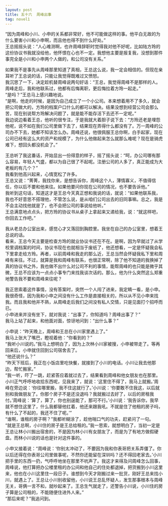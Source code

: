 ```yaml
---
layout: post
title: 五十六  周峰出事
tag: novel1
---
```


“因为周峰和小川、小申的关系都非常好，他不可能做这样的事。他平白无故的为什么要害小川和小申啊，而且他也得不到什么好处。”<br />
王总摇摇头说：“人心难测啊，也许周峰辞职时觉得我对他不好呢，比如陆方玲的这份协议书我就没给他，他怀恨在心也不一定。我想他主要是报复我，没想到那件事完全是小川和小申两个人做的，和公司没有关系。”

如果我不是事先从周峰那里知道了真相，王总这么说，我一定会相信的。但现在亲耳听了王总说的话，只能让我觉得既难过又愤怒。<br />
我沉思了一下，决定趁机替周峰说两句好话：“王总，我觉得周峰不是那样的人。周峰走后，我和他联系过，他都有后悔离职，更后悔拉着方玲一起走。”<br />
“是吗？”王总马上感兴趣地说。<br />
“是啊，他走的时候，是因为自己成立了一个小公司。本来想着用不了多久，就会把公司做大的，方玲的档案户口什么的都可以解决。结果没想到经营公司会那么苦，现在别说帮方玲解决问题了，就是能不能存活下去还不一定呢。”<br />
我边说边看着王总，他听的很专注，于是我就大着胆子说下去：“方玲还老是埋怨他呢，说不如在我们公司里做下去了，结果现在弄得什么都没有了。万一周峰的公司办不下去，她都不知该怎么办。周峰还说，他很佩服王总你啊，白手起家，现在公司已经有这么大的资产和规模了，为什么他做起来怎么就那么难呢？现在是骑虎难下，想回头都没机会了。”

王总听了我这番话，开始显出一份得意的样子，摇了摇头说：“呵，办公司哪有那么容易，年轻人气盛，都以为自己很了不起呢。注册公司的人多了，真正能成为大老板的有几个？”<br />
我看到他高兴起来，心情宽松了许多。<br />
王总又说：“菁菁，我找你来，是想告诉你，周峰这个人，薄情寡义，不值得信任，你以后不要和他来往。如果他要问你现在公司的情况，也不要告诉他。”<br />
我听到这句话，知道这才是王总今天真正想和我说的话，就说：“如果他联系我，我也不好意思不搭理他，不管怎么说，是从咱们公司出去的旧同事嘛。总之，我是不会主动找他就是了，也不会把公司的事说给他听。”<br />
王总满意地点点头，把方玲的协议书从桌子上拿起来又递给我，说：“就这样吧，你回去工作吧。”

我从老总办公室出来，感觉心才又落回到胸腔里。我坐在自己的办公室里，想着王总说的话。<br />
看来，王总今天主要是检查方玲的就业协议书还在不在。是啊，因为早就过了从学校里调档案的时间，协议书现在也就相当于废纸了，他还想看，一定是怀疑我会私下里拿走给方玲。再者，以前周峰和我走的那么近，王总当然会怀疑我私下里和周峰有来往。不过，就算是我和周峰有联系，也很正常啊，除了他不知道的我换掉了真的协议书之外，我也做不出什么对公司不利的事情，能帮周峰的也只能是微乎其微，王总不应该为一点点小事专门来找我谈次话的。那么，他为什么突然这么郑重地警告我不要和周峰来往呢？

我正思索着这件事情，没有答案时，突然一个人闯了进来，我定睛一看，是小申。<br />
我很奇怪，因为我和小申之间没有什么工作是直接相关的，所以从不见小申来找我。而且我和他并不熟，从周峰走后我们之间没有私人交情，只是见面打个招呼而已。<br />
小申进来并没有坐下，就对我说：“出事了，你知道吗？周峰出事了？”<br />
我马上站了起来，和他面对面，惊讶地问到：“出什么事？”

小申说：“昨天晚上，周峰和王总在小川家里遇上了。”<br />
我马上张大了嘴巴，瞪视着他：“你看到的？”<br />
“我听小川说的。”我马上想明白了，因为上次林小川家被搜，小申被带走了。等再回来后，小申就住回到公司宿舍去了。<br />
“他还说什么？”<br />
“昨天下班后，我正在小饭店里吃快餐，就接到了小川的电话。小川让我去他那边，帮忙搬家。”<br />
“我一听，吓了一跳，赶紧答应着就过去了，结果看到周峰和他女朋友也在那里。小川正气呼呼地收拾东西呢，见我来了，就说：‘这里住不得了，我马上就搬。’周峰在旁边说：‘你往哪里搬，我不住这就行了。’小川说：‘你要敢不住我这，以后就别和我做朋友了。你那个房子不是还没退吗？我就搬过去好了，以后的房租我付。’周峰说：‘算了，算了，你也别逞能了，那可不行。’小川说：‘我告诉你，我早就不想住这里了，什么我都替他扛着，他还来跟我吼。不就是住了他租的房子吗，有什么了不起的，我还不住了呢。’”<br />
“谁啊，谁租的房子啊？”我都听糊涂了，趁他喘口气的功夫，赶紧问了一句。<br />
“就是王总啊，小川住的房子是王总给租的。”我一思索，就想明白了，当初一定是王总让林小川搬出宿舍的，不是因为林小川有女朋友了，而是为了有地方做假硬盘。而林小川说的话也是针对这件事的。

小申又接着说：“周峰说：‘你别太冲动了，不要因为我和你表哥把关系弄僵了。你以后还得在你表哥公司里做事呢，不然你还能留在深圳吗？还不得回老家去。’小川把手里的东西一扔，气呼呼地坐在那里不吭声了。我这才来得及问周峰怎么回事，周峰说，他打算把办公楼里租的办公间和他自己的住处都退掉，把货搬到小川这里来，他也在小川这里住一段日子。谁想到今天才刚搬过来一批货，刚好王总来找小川，就遇上了。王总让小川别收留他，小川说王总乱怀疑人，发生那事根本与周峰无关，哥俩一言不和，就吵起来了。王总生气就走了，还警告小川说，小川住的房子算是公司租的，不能随便住进外人来。”<br />
“那后来呢？”我追问到。